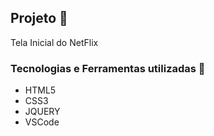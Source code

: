 ## Projeto 🚀
Tela Inicial do NetFlix

### Tecnologias e Ferramentas utilizadas 🤖
- HTML5
- CSS3
- JQUERY
- VSCode


